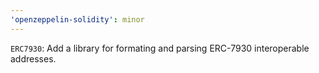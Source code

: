 ```yaml
---
'openzeppelin-solidity': minor
---
```


`ERC7930`: Add a library for formating and parsing ERC-7930 interoperable addresses.
